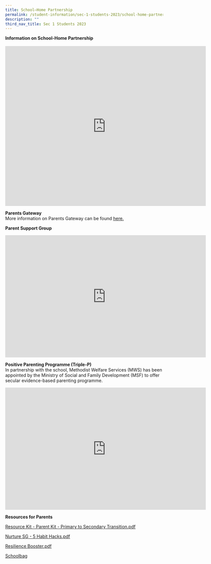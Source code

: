 ```yaml
---
title: School–Home Partnership
permalink: /student-information/sec-1-students-2023/school-home-partnership/
description: ""
third_nav_title: Sec 1 Students 2023
---
```

<p><strong>Information on School-Home Partnership<br /></strong><br /><iframe src="https://docs.google.com/presentation/d/e/2PACX-1vRzizpe2kNYURtEMpOyweBpuRqkuQoBMtUUgC0K8PrH3VKvCAwloPSW15BYqIrtg-eDXrfqrT-7aH8T/embed?start=false&amp;loop=false&amp;delayms=3000" width="640" height="509" frameborder="0" allowfullscreen="allowfullscreen"></iframe></p>
<p><strong>Parents Gateway<br /></strong>More information on Parents Gateway can be found&nbsp;<u><a href="/other-information/parents-gateway">here</a>.</u></p>
<p><strong>Parent Support Group</strong></p>
<p><iframe src="https://docs.google.com/presentation/d/e/2PACX-1vQ7zoSgYg4fCoT6eyR3Fd64Lh06Q4AfHiCtD8_F6GxwhBYwHMCqWi-xriO-lS954Q1xx_QI4L99hzuX/embed?start=false&amp;loop=true&amp;delayms=3000" width="640" height="389" frameborder="0" allowfullscreen="allowfullscreen"></iframe></p>
<p><strong>Positive Parenting Programme (Triple-P)<br /></strong>In partnership with the school, Methodist Welfare Services (MWS) has been appointed by the Ministry of Social and Family Development (MSF) to offer secular evidence-based parenting programme.</p>
<p><iframe src="https://docs.google.com/presentation/d/e/2PACX-1vQfqxILGaOmCjh4wGS-y259Tyg3Nc4MvyUF7E21gK6tfQUOO6xo-Mw4mH4YQfjqOa5ehS-hcLng4F95/embed?start=true&amp;loop=true&amp;delayms=5000" width="640" height="389" frameborder="0" allowfullscreen="allowfullscreen"></iframe></p>
<p><strong>Resources for Parents</strong></p>
<p><a href="/files/2021%20Sec%201%20eReg/Resource%20Kit%20-%20Parent%20Kit%20-%20Primary%20to%20Secondary%20Transition.pdf"><u>Resource Kit - Parent Kit - Primary to Secondary Transition.pdf</u></a></p>
<p><a href="/files/Nurture%20SG%20-%205%20Habit%20Hacks.pdf"><u>Nurture SG - 5 Habit Hacks.pdf</u></a></p>
<p><a href="/files/Resilience%20Booster.pdf"><u>Resilience Booster.pdf</u></a></p>
<p><a href="http://www.schoolbag.edu.sg/" target=""><u>Schoolbag</u></a></p>